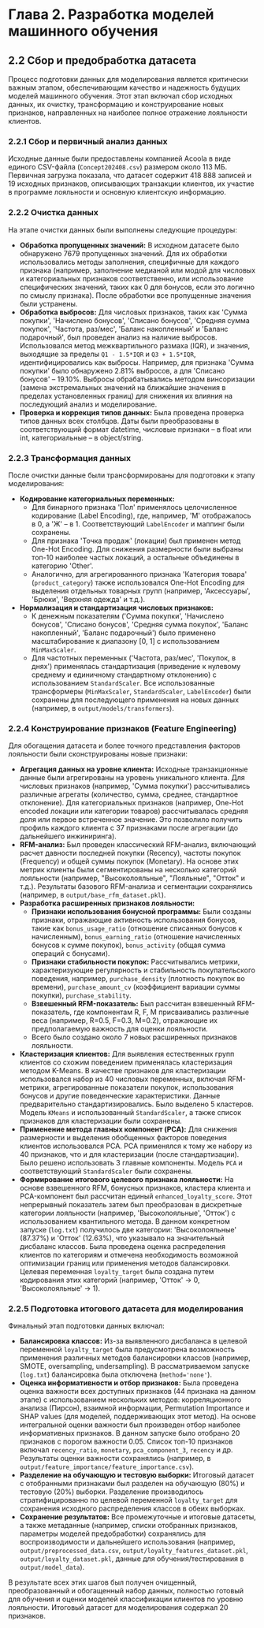 # Глава 2. Разработка моделей машинного обучения

## 2.2 Сбор и предобработка датасета

Процесс подготовки данных для моделирования является критически важным этапом, обеспечивающим качество и надежность будущих моделей машинного обучения. Этот этап включал сбор исходных данных, их очистку, трансформацию и конструирование новых признаков, направленных на наиболее полное отражение лояльности клиентов.

### 2.2.1 Сбор и первичный анализ данных

Исходные данные были предоставлены компанией Acoola в виде единого CSV-файла (`Concept202408.csv`) размером около 113 МБ. Первичная загрузка показала, что датасет содержит 418 888 записей и 19 исходных признаков, описывающих транзакции клиентов, их участие в программе лояльности и основную клиентскую информацию.

### 2.2.2 Очистка данных

На этапе очистки данных были выполнены следующие процедуры:

*   **Обработка пропущенных значений:** В исходном датасете было обнаружено 7679 пропущенных значений. Для их обработки использовались методы заполнения, специфичные для каждого признака (например, заполнение медианой или модой для числовых и категориальных признаков соответственно, или использование специфических значений, таких как 0 для бонусов, если это логично по смыслу признака). После обработки все пропущенные значения были устранены.
*   **Обработка выбросов:** Для числовых признаков, таких как 'Cумма покупки', 'Начислено бонусов', 'Списано бонусов', 'Средняя сумма покупок', 'Частота, раз/мес', 'Баланс накопленный' и 'Баланс подарочный', был проведен анализ на наличие выбросов. Использовался метод межквартильного размаха (IQR), и значения, выходящие за пределы `Q1 - 1.5*IQR` и `Q3 + 1.5*IQR`, идентифицировались как выбросы. Например, для признака 'Cумма покупки' было обнаружено 2.81% выбросов, а для 'Списано бонусов' – 19.10%. Выбросы обрабатывались методом винсоризации (замена экстремальных значений на ближайшие значения в пределах установленных границ) для снижения их влияния на последующий анализ и моделирование.
*   **Проверка и коррекция типов данных:** Была проведена проверка типов данных всех столбцов. Даты были преобразованы в соответствующий формат datetime, числовые признаки – в float или int, категориальные – в object/string.

### 2.2.3 Трансформация данных

После очистки данные были трансформированы для подготовки к этапу моделирования:

*   **Кодирование категориальных переменных:**
    *   Для бинарного признака 'Пол' применялось целочисленное кодирование (Label Encoding), где, например, 'M' отображалось в 0, а 'Ж' – в 1. Соответствующий `LabelEncoder` и маппинг были сохранены.
    *   Для признака 'Точка продаж' (локации) был применен метод One-Hot Encoding. Для снижения размерности были выбраны топ-10 наиболее частых локаций, а остальные объединены в категорию 'Other'.
    *   Аналогично, для агрегированного признака 'Категория товара' (`product_category`) также использовался One-Hot Encoding для выделения отдельных товарных групп (например, 'Аксессуары', 'Брюки', 'Верхняя одежда' и т.д.).
*   **Нормализация и стандартизация числовых признаков:**
    *   К денежным показателям ('Cумма покупки', 'Начислено бонусов', 'Списано бонусов', 'Средняя сумма покупок', 'Баланс накопленный', 'Баланс подарочный') было применено масштабирование к диапазону [0, 1] с использованием `MinMaxScaler`.
    *   Для частотных переменных ('Частота, раз/мес', 'Покупок, в днях') применялась стандартизация (приведение к нулевому среднему и единичному стандартному отклонению) с использованием `StandardScaler`.
    Все использованные трансформеры (`MinMaxScaler`, `StandardScaler`, `LabelEncoder`) были сохранены для последующего применения на новых данных (например, в `output/models/transformers`).

### 2.2.4 Конструирование признаков (Feature Engineering)

Для обогащения датасета и более точного представления факторов лояльности были сконструированы новые признаки:

*   **Агрегация данных на уровне клиента:** Исходные транзакционные данные были агрегированы на уровень уникального клиента. Для числовых признаков (например, 'Cумма покупки') рассчитывались различные агрегаты (количество, сумма, среднее, стандартное отклонение). Для категориальных признаков (например, One-Hot encoded локации или категории товаров) рассчитывалась средняя доля или первое встреченное значение. Это позволило получить профиль каждого клиента с 37 признаками после агрегации (до дальнейшего инжиниринга).
*   **RFM-анализ:** Был проведен классический RFM-анализ, включающий расчет давности последней покупки (Recency), частоты покупок (Frequency) и общей суммы покупок (Monetary). На основе этих метрик клиенты были сегментированы на несколько категорий лояльности (например, "Высоколояльные", "Лояльные", "Отток" и т.д.). Результаты базового RFM-анализа и сегментации сохранялись (например, в `output/base_rfm_dataset.pkl`).
*   **Разработка расширенных признаков лояльности:**
    *   **Признаки использования бонусной программы:** Были созданы признаки, отражающие активность использования бонусов, такие как `bonus_usage_ratio` (отношение списанных бонусов к начисленным), `bonus_earning_ratio` (отношение начисленных бонусов к сумме покупок), `bonus_activity` (общая сумма операций с бонусами).
    *   **Признаки стабильности покупок:** Рассчитывались метрики, характеризующие регулярность и стабильность покупательского поведения, например, `purchase_density` (плотность покупок во времени), `purchase_amount_cv` (коэффициент вариации суммы покупки), `purchase_stability`.
    *   **Взвешенный RFM-показатель:** Был рассчитан взвешенный RFM-показатель, где компонентам R, F, M присваивались различные веса (например, R=0.5, F=0.3, M=0.2), отражающие их предполагаемую важность для оценки лояльности.
    *   Всего было создано около 7 новых расширенных признаков лояльности.
*   **Кластеризация клиентов:** Для выявления естественных групп клиентов со схожим поведением применялась кластеризация методом K-Means. В качестве признаков для кластеризации использовался набор из 40 числовых переменных, включая RFM-метрики, агрегированные показатели покупок, использования бонусов и другие поведенческие характеристики. Данные предварительно стандартизировались. Было выделено 5 кластеров. Модель `KMeans` и использованный `StandardScaler`, а также список признаков для кластеризации были сохранены.
*   **Применение метода главных компонент (PCA):** Для снижения размерности и выделения обобщенных факторов поведения клиентов использовался PCA. PCA применялся к тому же набору из 40 признаков, что и для кластеризации (после стандартизации). Было решено использовать 3 главные компоненты. Модель `PCA` и соответствующий `StandardScaler` были сохранены.
*   **Формирование итогового целевого признака лояльности:** На основе взвешенного RFM, бонусных признаков, кластера клиента и PCA-компонент был рассчитан единый `enhanced_loyalty_score`. Этот непрерывный показатель затем был преобразован в дискретные категории лояльности (например, 'Высоколояльные', 'Отток') с использованием квантильного метода. В данном конкретном запуске (`log.txt`) получилось две категории: 'Высоколояльные' (87.37%) и 'Отток' (12.63%), что указывало на значительный дисбаланс классов. Была проведена оценка распределения клиентов по категориям и отмечена необходимость возможной оптимизации границ или применения методов балансировки. Целевая переменная `loyalty_target` была создана путем кодирования этих категорий (например, 'Отток' -> 0, 'Высоколояльные' -> 1).

### 2.2.5 Подготовка итогового датасета для моделирования

Финальный этап подготовки данных включал:

*   **Балансировка классов:** Из-за выявленного дисбаланса в целевой переменной `loyalty_target` была предусмотрена возможность применения различных методов балансировки классов (например, SMOTE, oversampling, undersampling). В рассматриваемом запуске (`log.txt`) балансировка была отключена (`method='none'`).
*   **Оценка информативности и отбор признаков:** Была проведена оценка важности всех доступных признаков (44 признака на данном этапе) с использованием нескольких методов: корреляционного анализа (Пирсон), взаимной информации, Permutation Importance и SHAP values (для моделей, поддерживающих этот метод). На основе интегральной оценки важности был произведен отбор наиболее информативных признаков. В данном запуске было отобрано 20 признаков с порогом важности 0.05. Список топ-10 признаков включал `recency_ratio`, `monetary`, `pca_component_3`, `recency` и др. Результаты оценки важности сохранялись (например, в `output/feature_importance/feature_importance.csv`).
*   **Разделение на обучающую и тестовую выборки:** Итоговый датасет с отобранными признаками был разделен на обучающую (80%) и тестовую (20%) выборки. Разделение производилось стратифицированно по целевой переменной `loyalty_target` для сохранения исходного распределения классов в обеих выборках.
*   **Сохранение результатов:** Все промежуточные и итоговые датасеты, а также метаданные (например, списки отобранных признаков, параметры моделей предобработки) сохранялись для воспроизводимости и дальнейшего использования (например, `output/preprocessed_data.csv`, `output/loyalty_features_dataset.pkl`, `output/loyalty_dataset.pkl`, данные для обучения/тестирования в `output/model_data`).

В результате всех этих шагов был получен очищенный, преобразованный и обогащенный набор данных, полностью готовый для обучения и оценки моделей классификации клиентов по уровню лояльности. Итоговый датасет для моделирования содержал 20 признаков. 